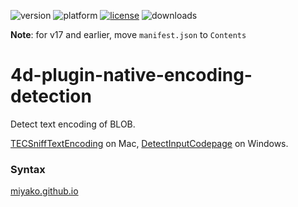 ![version](https://img.shields.io/badge/version-17%2B-3E8B93)
![platform](https://img.shields.io/static/v1?label=platform&message=mac-intel%20|%20mac-arm%20|%20win-64&color=blue)
[![license](https://img.shields.io/github/license/miyako/4d-plugin-native-encoding-detection)](LICENSE)
![downloads](https://img.shields.io/github/downloads/miyako/4d-plugin-native-encoding-detection/total)

**Note**: for v17 and earlier, move `manifest.json` to `Contents`

# 4d-plugin-native-encoding-detection

Detect text encoding of BLOB.

[TECSniffTextEncoding](https://developer.apple.com/documentation/coreservices/1571836-tecsnifftextencoding?language=objc) on Mac, [DetectInputCodepage](https://docs.microsoft.com/en-us/previous-versions/windows/internet-explorer/ie-developer/platform-apis/aa740986%28v=vs.85%29) on Windows.

### Syntax

[miyako.github.io](https://miyako.github.io/2021/04/24/4d-plugin-native-encoding-detection.html)
